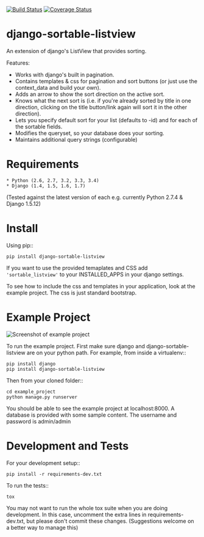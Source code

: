 [![Build Status](https://travis-ci.org/aptivate/django-sortable-listview.svg?branch=py2py3)](https://travis-ci.org/aptivate/django-sortable-listview) [![Coverage Status](https://coveralls.io/repos/aptivate/django-sortable-listview/badge.svg?branch=py2py3)](https://coveralls.io/r/aptivate/django-sortable-listview?branch=py2py3)

django-sortable-listview
========================
An extension of django's ListView that provides sorting.

Features:
- Works with django's built in pagination.
- Contains templates & css for pagination and sort buttons (or just use the context_data and build your own).
- Adds an arrow to show the sort direction on the active sort.
- Knows what the next sort is (i.e. if you're already sorted by title in one direction, clicking on the title button/link again will sort it in the other direction).
- Lets you specify default sort for your list (defaults to -id) and for each of the sortable fields.
- Modifies the queryset, so your database does your sorting.
- Maintains additional query strings (configurable)

Requirements
============

    * Python (2.6, 2.7, 3.2, 3.3, 3.4)
    * Django (1.4, 1.5, 1.6, 1.7)

(Tested against the latest version of each e.g. currently Python 2.7.4 & Django 1.5.12)


Install
=======
Using pip::

    pip install django-sortable-listview

If you want to use the provided temaplates and CSS add ``'sortable_listview'`` to your INSTALLED_APPS in your django settings.

To see how to include the css and templates in your application, look at the example project. The css is just standard bootstrap.


Example Project
===============
![Screenshot of example project](/example_project/screenshot.png)

To run the example project. First make sure django and django-sortable-listview are on your python path. For example, from inside a virtualenv::

    pip install django
    pip install django-sortable-listview

Then from your cloned folder::

    cd example_project
    python manage.py runserver

You should be able to see the example project at localhost:8000. A database is provided with some sample content. The username and password is admin/admin

Development and Tests
=====================

For your development setup::

    pip install -r requirements-dev.txt

To run the tests::

    tox

You may not want to run the whole tox suite when you are doing development. 
In this case, uncomment the extra lines in requirements-dev.txt, but please
don't commit these changes. (Suggestions welcome on a better way to manage this)
